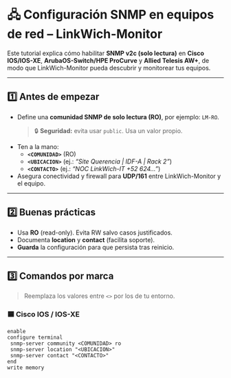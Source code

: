 
# 🖧 **Configuración SNMP en equipos de red – LinkWich-Monitor**

Este tutorial explica cómo habilitar **SNMP v2c (solo lectura)** en **Cisco IOS/IOS-XE**, **ArubaOS-Switch/HPE ProCurve** y **Allied Telesis AW+**, de modo que LinkWich-Monitor pueda descubrir y monitorear tus equipos.

---

## 1️⃣ **Antes de empezar**

- Define una **comunidad SNMP de solo lectura (RO)**, por ejemplo: `LM-RO`.  
  > 🔒 **Seguridad:** evita usar `public`. Usa un valor propio.
- Ten a la mano:
  - **`<COMUNIDAD>`** (RO)
  - **`<UBICACION>`** (ej.: _“Site Querencia | IDF-A | Rack 2”_)
  - **`<CONTACTO>`** (ej.: _“NOC LinkWich-IT +52 624…”_)
- Asegura conectividad y firewall para **UDP/161** entre LinkWich-Monitor y el equipo.

---

## 2️⃣ **Buenas prácticas**

- Usa **RO** (read-only). Evita RW salvo casos justificados.  
- Documenta **location** y **contact** (facilita soporte).  
- **Guarda** la configuración para que persista tras reinicio.

---

## 3️⃣ **Comandos por marca**

> Reemplaza los valores entre `<>` por los de tu entorno.

### 🟦 **Cisco IOS / IOS-XE**
```plaintext
enable
configure terminal
 snmp-server community <COMUNIDAD> ro
 snmp-server location "<UBICACION>"
 snmp-server contact "<CONTACTO>"
end
write memory
